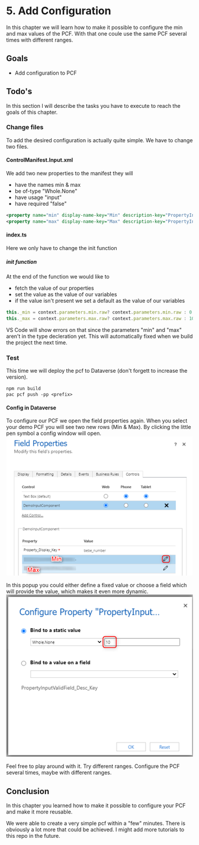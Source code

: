 # 5. Add Configuration
In this chapter we will learn how to make it possible to configure the min and max values of the PCF.
With that one coule use the same PCF several times with different ranges.

## Goals
- Add configuration to PCF

## Todo's
In this section I will describe the tasks you have to execute to reach the goals of this chapter.

### Change files
To add the desired configuration is actually quite simple. We have to change two files.

#### ControlManifest.Input.xml
We add two new properties to the manifest they will
- have the names min & max
- be of-type "Whole.None"
- have usage "input"
- have required "false"

``` XML
<property name="min" display-name-key="Min" description-key="PropertyInputValidField_Desc_Key" of-type="Whole.None" usage="input" required="false" />
<property name="max" display-name-key="Max" description-key="PropertyInputValidField_Desc_Key" of-type="Whole.None" usage="input" required="false" />
```

#### index.ts
Here we only have to change the init function

##### init function
At the end of the function we would like to
- fetch the value of our properties
- set the value as the value of our variables
- if the value isn't present we set a default as the value of our variables

```Typescript
this._min = context.parameters.min.raw? context.parameters.min.raw : 0;
this._max = context.parameters.max.raw? context.parameters.max.raw : 100;
```

VS Code will show errors on that since the parameters "min" and "max" aren't in the type decleration yet. This will automatically fixed when we build the project the next time.

### Test
This time we will deploy the pcf to Dataverse (don't forgett to increase the version).
```
npm run build
pac pcf push -pp <prefix>
```

#### Config in Dataverse
To configure our PCF we open the field properties again. When you select your demo PCF you will see two new rows (Min & Max). By clicking the little pen symbol a config window will open.
![Min/Max config](images/minMaxConfig.png "Min/Max config")

In this popup you could either define a fixed value or choose a field which will provide the value, which makes it even more dynamic.
![Config min](images/configMin.png "Config min")

Feel free to play around with it. Try different ranges. Configure the PCF several times, maybe with different ranges.

## Conclusion
In this chapter you learned how to make it possible to configure your PCF and make it more reusable.

We were able to create a very simple pcf within a "few" minutes. There is obviously a lot more that could be achieved. I might add more tutorials to this repo in the future.